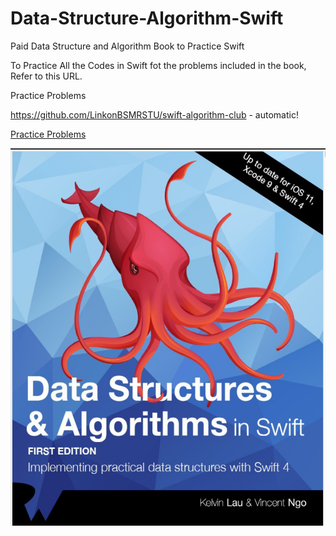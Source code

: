 # Data-Structure-Algorithm-Swift
Paid Data Structure and Algorithm Book to Practice Swift

To Practice All the Codes in Swift fot the problems included in the book, Refer to this URL.

Practice Problems

https://github.com/LinkonBSMRSTU/swift-algorithm-club - automatic! 

[Practice Problems](https://github.com/LinkonBSMRSTU/swift-algorithm-club)

![PDF Cover](/images/pic.png)
